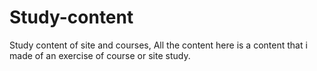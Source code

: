 # Study-content
Study content of site and courses,
All the content here is a content that i made of an exercise of course or site study.
